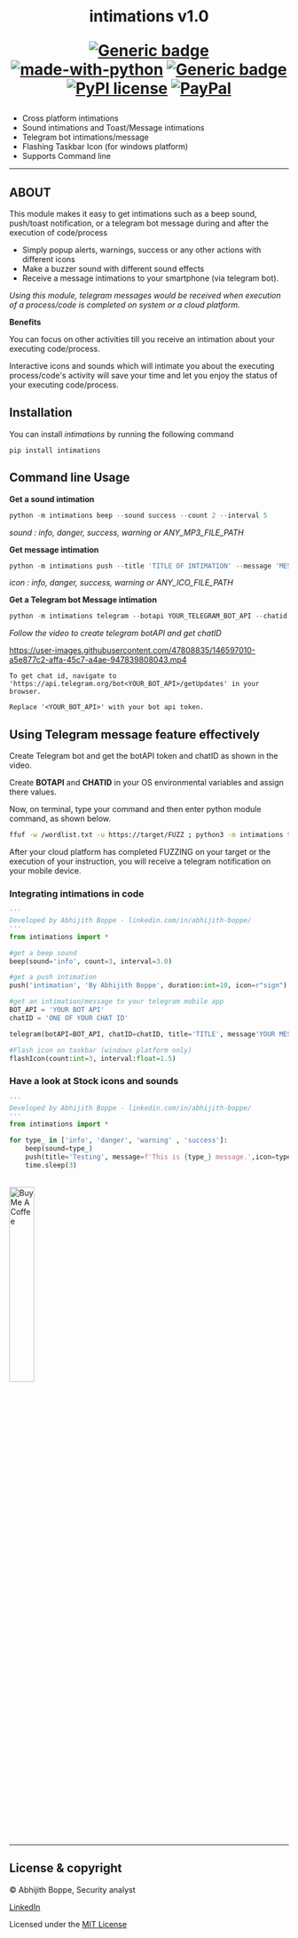 <h1 align="center">
  intimations v1.0
<div align="center">

[![Generic badge](https://img.shields.io/badge/Made_By-ABHIJITH_BOPPE-BLUE.svg)](https://www.linkedin.com/in/abhijith-boppe/)  
[![made-with-python](https://img.shields.io/badge/Made%20with-Python-1f425f.svg)](https://www.python.org/) [![Generic badge](https://img.shields.io/badge/pypi_package-1.1-DARKGREEN.svg)](https://pypi.org/project/intimation/) [![PyPI license](https://img.shields.io/pypi/l/ansicolortags.svg)](https://github.com/AbhijithAJ/intimation/blob/master/LICENSE) [![PayPal](https://img.shields.io/badge/donate-PayPal-blue.svg)](https://www.paypal.me/abhijithboppes) 
</div>


</h1>

 - Cross platform intimations 
 - Sound intimations and Toast/Message intimations
 - Telegram bot intimations/message
 - Flashing Taskbar Icon (for windows platform)
 - Supports Command line

---
## ABOUT

This module makes it easy to get intimations such as a beep sound, push/toast notification, or a telegram bot message during and after the execution of code/process

- Simply popup alerts, warnings, success or any other actions with different icons
- Make a buzzer sound with different sound effects
- Receive a message intimations to your smartphone (via telegram bot).

*Using this module, telegram messages would be received when execution of a process/code is completed on system or a cloud platform.*

**Benefits**

You can focus on other activities till you receive an intimation about your executing code/process.

Interactive icons and sounds which will intimate you about the executing process/code's activity will save your time and let you enjoy the status of your executing code/process.

## Installation

You can install *intimations* by running the following command
```
pip install intimations
```

## Command line Usage

**Get a sound intimation**
```powershell
python -m intimations beep --sound success --count 2 --interval 5
```
*sound : info, danger, success, warning or ANY_MP3_FILE_PATH*

**Get message intimation**
```powershell
python -m intimations push --title 'TITLE OF INTIMATION' --message 'MESSAGE BODY' --icon success
```
*icon : info, danger, success, warning or ANY_ICO_FILE_PATH*

**Get a Telegram bot Message intimation**
```powershell
python -m intimations telegram --botapi YOUR_TELEGRAM_BOT_API --chatid YOUR_BOT_CHAT_ID --title 'TITLE OF INTIMATION' --message 'MESSAGE BODY'
```

*Follow the video to create telegram botAPI and get chatID*


https://user-images.githubusercontent.com/47808835/146597010-a5e877c2-affa-45c7-a4ae-947839808043.mp4

```
To get chat id, navigate to 'https://api.telegram.org/bot<YOUR_BOT_API>/getUpdates' in your browser.

Replace '<YOUR_BOT_API>' with your bot api token.
```

## Using Telegram message feature effectively

Create Telegram bot and get the botAPI token and chatID as shown in the video.

Create **BOTAPI** and **CHATID** in your OS environmental variables and assign there values.

Now, on terminal, type your command and then enter python module command, as shown below.

```bash
ffuf -w /wordlist.txt -u https://target/FUZZ ; python3 -m intimations telegram -t "Title of Process" -m "Successfully executed"
```
After your cloud platform has completed FUZZING on your target or the execution of your instruction, you will receive a telegram notification on your mobile device.

### Integrating intimations in code

```python
'''
Developed by Abhijith Boppe - linkedin.com/in/abhijith-boppe/
'''
from intimations import *

#get a beep sound
beep(sound='info', count=3, interval=3.0)

#get a push intimation
push('intimation', 'By Abhijith Boppe', duration:int=10, icon=r"sign")

#get an intimation/message to your telegram mobile app
BOT_API = 'YOUR BOT API'
chatID = 'ONE OF YOUR CHAT ID'

telegram(botAPI=BOT_API, chatID=chatID, title='TITLE', message'YOUR MESSAGE')

#Flash icon on taskbar (windows platform only)
flashIcon(count:int=3, interval:float=1.5)
```

### Have a look at Stock icons and sounds

```python
'''
Developed by Abhijith Boppe - linkedin.com/in/abhijith-boppe/
'''
from intimations import *

for type_ in ['info', 'danger', 'warning' , 'success']:
    beep(sound=type_)
    push(title='Testing', message=f'This is {type_} message.',icon=type_)
    time.sleep(3)
```

<br>
<a href="https://www.buymeacoffee.com/abhijithboppe" target="_blank"><img src="https://cdn.buymeacoffee.com/buttons/v2/default-orange.png" alt="Buy Me A Coffee" width="30%"></a>

---
## License & copyright
© Abhijith Boppe, Security analyst

<a href="https://linkedin.com/in/abhijith-boppe" target="_blank">LinkedIn</a>

Licensed under the [MIT License](LICENSE)
 
